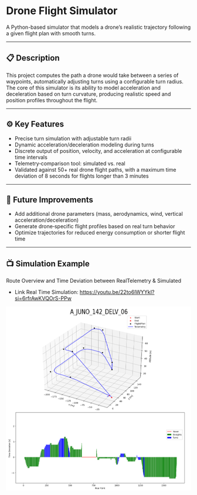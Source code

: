 # Drone Flight Simulator

A Python-based simulator that models a drone’s realistic trajectory following a given flight plan with smooth turns.

---

## 📋 Description

This project computes the path a drone would take between a series of waypoints, automatically adjusting turns using a configurable turn radius. The core of this simulator is its ability to model acceleration and deceleration based on turn curvature, producing realistic speed and position profiles throughout the flight.

---

## ⚙️ Key Features

- Precise turn simulation with adjustable turn radii  
- Dynamic acceleration/deceleration modeling during turns  
- Discrete output of position, velocity, and acceleration at configurable time intervals  
- Telemetry‑comparison tool: simulated vs. real  
- Validated against 50+ real drone flight paths, with a maximum time deviation of 8 seconds for flights longer than 3 minutes  

---

## 🔮 Future Improvements

- Add additional drone parameters (mass, aerodynamics, wind, vertical acceleration/deceleration)  
- Generate drone‑specific flight profiles based on real turn behavior  
- Optimize trajectories for reduced energy consumption or shorter flight time  

---

## 📺 Simulation Example 
Route Overview and Time Deviation between RealTelemetry & Simulated
- Link Real Time Simulation: https://youtu.be/22to6lWYYkI?si=6rfrAwKVQOrS-PPw

![Turn Simulation Example](FP_PAN3/RouteSimulation.png "Route Overview and Time Deviation between RealTelemetry & Simulated")

